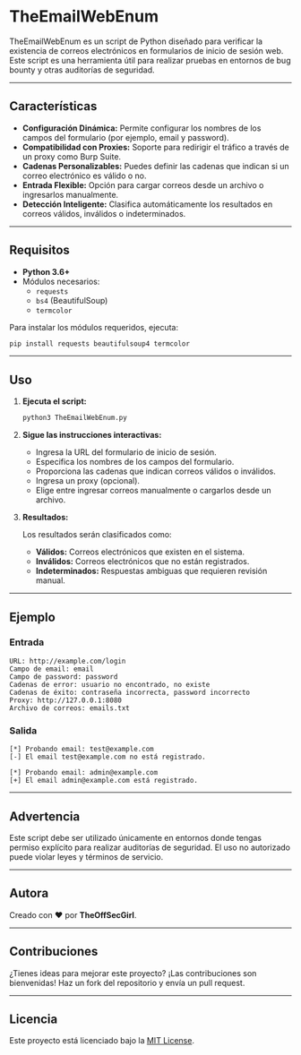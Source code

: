 # TheEmailWebEnum

TheEmailWebEnum es un script de Python diseñado para verificar la existencia de correos electrónicos en formularios de inicio de sesión web. Este script es una herramienta útil para realizar pruebas en entornos de bug bounty y otras auditorías de seguridad.

---

## Características

- **Configuración Dinámica:** Permite configurar los nombres de los campos del formulario (por ejemplo, email y password).
- **Compatibilidad con Proxies:** Soporte para redirigir el tráfico a través de un proxy como Burp Suite.
- **Cadenas Personalizables:** Puedes definir las cadenas que indican si un correo electrónico es válido o no.
- **Entrada Flexible:** Opción para cargar correos desde un archivo o ingresarlos manualmente.
- **Detección Inteligente:** Clasifica automáticamente los resultados en correos válidos, inválidos o indeterminados.

---

## Requisitos

- **Python 3.6+**
- Módulos necesarios:
  - `requests`
  - `bs4` (BeautifulSoup)
  - `termcolor`

Para instalar los módulos requeridos, ejecuta:

```bash
pip install requests beautifulsoup4 termcolor
```

---

## Uso

1. **Ejecuta el script:**

   ```bash
   python3 TheEmailWebEnum.py
   ```

2. **Sigue las instrucciones interactivas:**

   - Ingresa la URL del formulario de inicio de sesión.
   - Especifica los nombres de los campos del formulario.
   - Proporciona las cadenas que indican correos válidos o inválidos.
   - Ingresa un proxy (opcional).
   - Elige entre ingresar correos manualmente o cargarlos desde un archivo.

3. **Resultados:**

   Los resultados serán clasificados como:

   - **Válidos:** Correos electrónicos que existen en el sistema.
   - **Inválidos:** Correos electrónicos que no están registrados.
   - **Indeterminados:** Respuestas ambiguas que requieren revisión manual.

---

## Ejemplo

### Entrada

```text
URL: http://example.com/login
Campo de email: email
Campo de password: password
Cadenas de error: usuario no encontrado, no existe
Cadenas de éxito: contraseña incorrecta, password incorrecto
Proxy: http://127.0.0.1:8080
Archivo de correos: emails.txt
```

### Salida

```text
[*] Probando email: test@example.com
[-] El email test@example.com no está registrado.

[*] Probando email: admin@example.com
[+] El email admin@example.com está registrado.
```

---

## Advertencia

Este script debe ser utilizado únicamente en entornos donde tengas permiso explícito para realizar auditorías de seguridad. El uso no autorizado puede violar leyes y términos de servicio.

---

## Autora

Creado con ❤️ por **TheOffSecGirl**.

---

## Contribuciones

¿Tienes ideas para mejorar este proyecto? ¡Las contribuciones son bienvenidas! Haz un fork del repositorio y envía un pull request.

---

## Licencia

Este proyecto está licenciado bajo la [MIT License](https://opensource.org/licenses/MIT).

